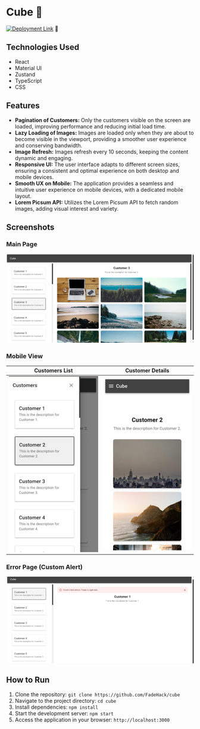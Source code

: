 # Cube 🚀

[![Deployment Link](https://img.shields.io/badge/Deployment-Link-brightgreen)](your_deployment_link) 🌈

## Technologies Used

- React
- Material UI
- Zustand
- TypeScript
- CSS

## Features

- **Pagination of Customers:** Only the customers visible on the screen are loaded, improving performance and reducing initial load time.
- **Lazy Loading of Images:** Images are loaded only when they are about to become visible in the viewport, providing a smoother user experience and conserving bandwidth.
- **Image Refresh:** Images refresh every 10 seconds, keeping the content dynamic and engaging.
- **Responsive UI:** The user interface adapts to different screen sizes, ensuring a consistent and optimal experience on both desktop and mobile devices.
- **Smooth UX on Mobile:** The application provides a seamless and intuitive user experience on mobile devices, with a dedicated mobile layout.
- **Lorem Picsum API:** Utilizes the Lorem Picsum API to fetch random images, adding visual interest and variety.

## Screenshots

### Main Page

![Main Page](screenshots/main-page.png)

### Mobile View

| Customers List | Customer Details |
|--------------|-------------|
| ![Customer List](screenshots/customer-list.jpg) | ![Customer Details](screenshots/customer-details.jpg) |

### Error Page (Custom Alert)

![Error Page](screenshots/error-page.png)

## How to Run

1. Clone the repository: `git clone https://github.com/FadeHack/cube`
2. Navigate to the project directory: `cd cube`
3. Install dependencies: `npm install`
4. Start the development server: `npm start`
5. Access the application in your browser: `http://localhost:3000`
